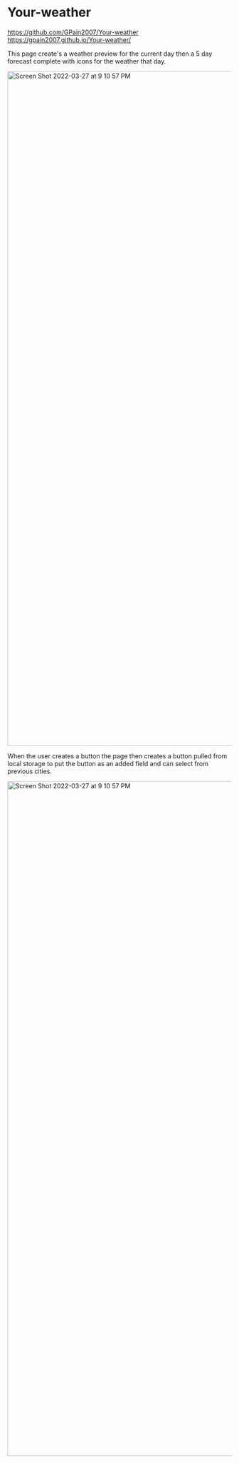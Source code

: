 # Your-weather

https://github.com/GPain2007/Your-weather
https://gpain2007.github.io/Your-weather/

This page create's a weather preview for the current day then a 5 day forecast complete with icons for the weather that day.

<img width="1512" alt="Screen Shot 2022-03-27 at 9 10 57 PM" src="https://user-images.githubusercontent.com/97716889/160314829-17a5702c-42ce-4a64-ad9d-71ee0cea5f76.png">

When the user creates a button the page then creates a button pulled from local storage to put the button as an added field and can select from previous cities.

<img width="1512" alt="Screen Shot 2022-03-27 at 9 10 57 PM" src="https://user-images.githubusercontent.com/97716889/160315133-42076cdd-046a-4e30-9533-dd26370ee935.png">
